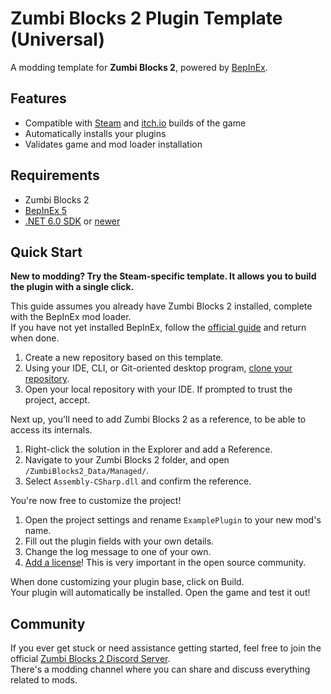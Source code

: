 ﻿# Zumbi Blocks 2 Plugin Template (Universal)

A modding template for **Zumbi Blocks 2**, powered by [BepInEx](https://github.com/BepInEx/BepInEx).

## Features

- Compatible with [Steam](https://store.steampowered.com/app/1941780/Zumbi_Blocks_2_Open_Alpha/) and [itch.io](https://adrianks47.itch.io/zumbi-blocks-2) builds of the game
- Automatically installs your plugins
- Validates game and mod loader installation

## Requirements

- Zumbi Blocks 2
- [BepInEx 5](https://github.com/BepInEx/BepInEx/releases)
- [.NET 6.0 SDK](https://dotnet.microsoft.com/en-us/download/dotnet/6.0) or [newer](https://dotnet.microsoft.com/en-us/download)

## Quick Start

**New to modding? Try the Steam-specific template. It allows you to build the plugin with a single click.**

This guide assumes you already have Zumbi Blocks 2 installed, complete with the BepInEx mod loader.  
If you have not yet installed BepInEx, follow the [official guide](https://docs.bepinex.dev/articles/user_guide/installation/index.html) and return when done.

1. Create a new repository based on this template.
2. Using your IDE, CLI, or Git-oriented desktop program, [clone your repository](https://docs.github.com/en/repositories/creating-and-managing-repositories/cloning-a-repository).
3. Open your local repository with your IDE. If prompted to trust the project, accept.

Next up, you'll need to add Zumbi Blocks 2 as a reference, to be able to access its internals.

1. Right-click the solution in the Explorer and add a Reference.
2. Navigate to your Zumbi Blocks 2 folder, and open `/ZumbiBlocks2_Data/Managed/`.
3. Select `Assembly-CSharp.dll` and confirm the reference. 

You're now free to customize the project!

1. Open the project settings and rename `ExamplePlugin` to your new mod's name.
2. Fill out the plugin fields with your own details.
3. Change the log message to one of your own.
4. [Add a license](https://choosealicense.com/)! This is very important in the open source community.

When done customizing your plugin base, click on Build.  
Your plugin will automatically be installed. Open the game and test it out!

## Community

If you ever get stuck or need assistance getting started, feel free to join the official [Zumbi Blocks 2 Discord Server](https://discord.gg/eCWaHR9).  
There's a modding channel where you can share and discuss everything related to mods.
